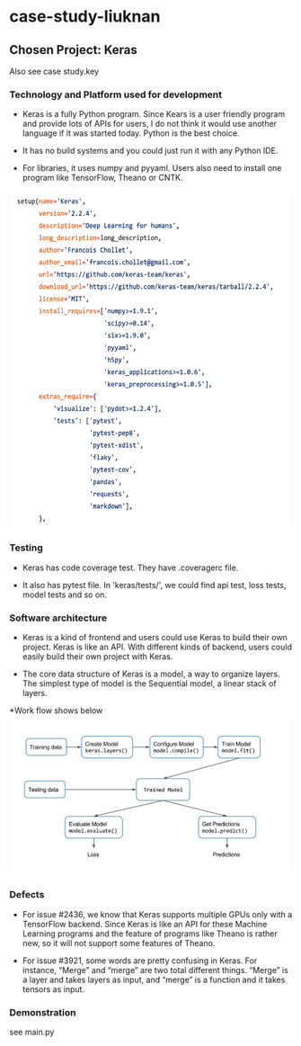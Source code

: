 # case-study-liuknan
## Chosen Project: Keras
Also see case study.key
### Technology and Platform used for development
* Keras is a fully Python program. Since Kears is a user friendly program and provide lots of APIs for users, I do not think it would use another language if it was started today. Python is the best choice.

* It has no build systems and you could just run it with any Python IDE.

* For libraries, it uses numpy and pyyaml. Users also need to install one program like TensorFlow, Theano or CNTK.
<img src="https://github.com/ec500-software-engineering/case-study-liuknan/raw/master/requirements.png" width="600" height="600">

### Testing
* Keras has code coverage test. They have .coveragerc file.

* It also has pytest file. In 'keras/tests/', we could find api test, loss tests, model tests and so on.

### Software architecture
* Keras is a kind of frontend and users could use Keras to build their own project. Keras is like an API. With different kinds of backend, users could easily build their own project with Keras.

* The core data structure of Keras is a model, a way to organize layers. The simplest type of model is the Sequential model, a linear stack of layers. 

*Work flow shows below
![](https://github.com/ec500-software-engineering/case-study-liuknan/raw/master/keras-workflow.jpg)

### Defects
* For issue #2436, we know that Keras supports multiple GPUs only with a TensorFlow backend. Since Keras is like an API for these Machine Learning programs and the feature of programs like Theano is rather new, so it will not support some features of Theano.

* For issue #3921, some words are pretty confusing in Keras. For instance, “Merge” and “merge” are two total different things. “Merge” is a layer and takes layers as input, and “merge” is a function and it takes tensors as input. 

### Demonstration
see main.py
